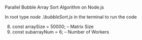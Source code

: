 Parallel Bubble Array Sort Algorithm on Node.js

In root type _node .\bubbleSort.js_ in the terminal to run the code

8. const arraySize = 50000; – Matrix Size
9. const subarrayNum = 6; – Number of Workers
